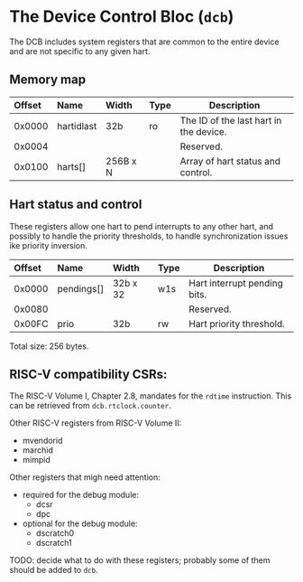 # The Device Control Bloc (`dcb`)

The DCB includes system registers that are common to the entire device and are not specific to any given hart.

## Memory map

| Offset | Name | Width | Type | Description | 
|:-------|:-----|:------|:-----|-------------|
| 0x0000 | hartidlast | 32b | ro | The ID of the last hart in the device. |
| 0x0004 | | | | Reserved. |
| 0x0100 | harts[] | 256B x N | | Array of hart status and control. |

## Hart status and control

These registers allow one hart to pend interrupts to any other hart, and possibly to handle the priority thresholds, to handle synchronization issues ike priority inversion.

| Offset | Name | Width | Type | Description | 
|:-------|:-----|:------|:-----|-------------|
| 0x0000 | pendings[] | 32b x 32 | w1s | Hart interrupt pending bits. |
| 0x0080 |  |  |  | Reserved. |
| 0x00FC | prio | 32b | rw | Hart priority threshold. |

Total size: 256 bytes.

## RISC-V compatibility CSRs:

The RISC-V Volume I, Chapter 2.8, mandates for the `rdtime` instruction. This can be retrieved from `dcb.rtclock.counter`.

Other RISC-V registers from RISC-V Volume II:

- mvendorid 
- marchid 
- mimpid 

Other registers that migh need attention:

- required for the debug module: 
  - dcsr 
  - dpc 
- optional for the debug module: 
  - dscratch0 
  - dscratch1 

TODO: decide what to do with these registers; probably some of them should be added to `dcb`.
